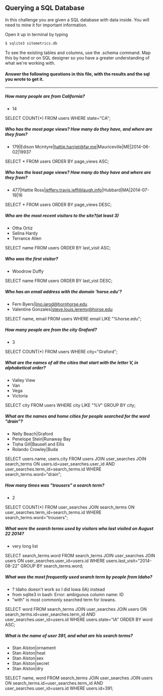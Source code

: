 ## Querying a SQL Database

In this challenge you are given a SQL database with data inside. You will need to mine it for important information.

Open it up in terminal by typing
```bash
$ sqlite3 sitemetrics.db
```
To see the existing tables and columns, use the .schema command. Map this by hand or on SQL designer so you have a greater understanding of what we're working with.

#### Answer the following questions in this file, with the results and the sql you wrote to get it.
-------------

##### How many people are from California? 
  - 14

  SELECT COUNT(*) FROM users WHERE state="CA";


##### Who has the most page views? How many do they have, and where are they from?
 - 179|Edison Mcintyre|hattie.harriet@far.me|Mauriceville|ME|2014-06-02|19937

  SELECT * FROM users ORDER BY page_views ASC;


##### Who has the least page views? How many do they have and where are they from?
 - 477|Hattie Ross|jeffery.travis.jeff@laugh.info|Hubbard|MA|2014-07-19|16

 SELECT * FROM users ORDER BY page_views DESC;


##### Who are the most recent visitors to the site?(at least 3)
 - Otha Ortiz
 - Selina Hardy
 - Terrance Allen

SELECT name FROM users ORDER BY last_visit ASC;


##### Who was the first visitor?
- Woodrow Duffy

 SELECT name FROM users ORDER BY  last_vist DESC;


##### Who has an email address with the domain 'horse.edu'?
 - Fern Byers|lino.jarod@hornhorse.edu
 - Valentine Gonzales|steve.louis.jeremy@horse.edu

 SELECT name, email FROM users WHERE email LIKE "%horse.edu";


##### How many people are from the city Graford?
 - 3

 SELECT COUNT(*) FROM users WHERE city="Graford";


##### What are the names of all the cities that start with the letter V, in alphabetical order?
 - Valley View
 - Van
 - Vega
 - Victoria

 SELECT city FROM users WHERE city LIKE "%V" GROUP BY city;


##### What are the names and home cities for people searched for the word "drain"?

 - Nelly Beach|Graford
 - Penelope Stein|Runaway Bay
 - Tisha Gill|Bausell and Ellis
 - Rolando Crowley|Buda

 SELECT users.name, users.city
    FROM users 
    JOIN user_searches 
    JOIN search_terms 
    ON users.id=user_searches.user_id 
    AND user_searches.term_id=search_terms.id 
    WHERE search_terms.word="drain";

##### How many times was "trousers" a search term?
 - 2

 SELECT COUNT(*)
    FROM user_searches
    JOIN search_terms
    ON user_searches.term_id=search_terms.id
    WHERE search_terms.word="trousers";


##### What were the search terms used by visitors who last visited on August 22 2014?
 - very long list

 SELECT search_terms.word
    FROM search_terms 
    JOIN user_searches
    JOIN users 
    ON user_searches.user_id=users.id 
    WHERE users.last_visit="2014-08-22"
    GROUP BY search_terms.word;


##### What was the most frequently used search term by people from Idaho?
 - ? Idaho doesn't work so I did Iowa (IA) instead
 - from sqlite3 in bash: Error: ambiguous column name: ID
 - "with" is most commonly searched term for Iowans.

 SELECT word
    FROM search_terms
    JOIN user_searches
    JOIN users
    ON search_terms.id=user_searches.term_id
    AND user_searches.user_id=users.id
    WHERE users.state="IA"
    ORDER BY word ASC;

##### What is the name of user 391, and what are his search terms?
 - Stan Alston|ornament
 - Stan Alston|heat
 - Stan Alston|sex
 - Stan Alston|secret
 - Stan Alston|dry

 SELECT name, word 
    FROM search_terms 
    JOIN user_searches 
    JOIN users 
    ON search_terms.id=user_searches.term_id 
    AND user_searches.user_id=users.id 
    WHERE users.id=391;

